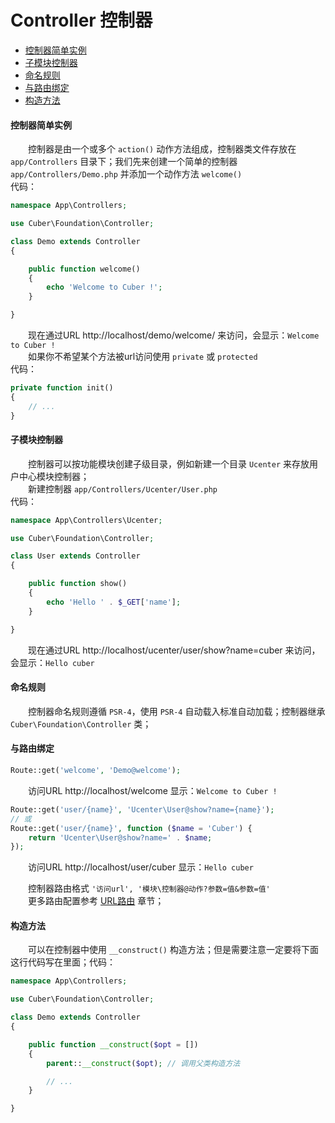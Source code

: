 # Controller 控制器

- [控制器简单实例](#example)
- [子模块控制器](#module)
- [命名规则](#namingrules)
- [与路由绑定](#bindroute)
- [构造方法](#construct)

#### <a name="example">控制器简单实例</a>

　　控制器是由一个或多个 `action()` 动作方法组成，控制器类文件存放在 `app/Controllers` 目录下；我们先来创建一个简单的控制器 `app/Controllers/Demo.php` 并添加一个动作方法 `welcome()`<br />代码：

```php
namespace App\Controllers;

use Cuber\Foundation\Controller;

class Demo extends Controller
{

    public function welcome()
    {
        echo 'Welcome to Cuber !';
    }

}
```

　　现在通过URL http://localhost/demo/welcome/ 来访问，会显示：`Welcome to Cuber !`<br />
　　如果你不希望某个方法被url访问使用 `private` 或 `protected` <br />代码：

```php
private function init()
{
    // ...
}
```


#### <a name="module">子模块控制器</a>

　　控制器可以按功能模块创建子级目录，例如新建一个目录 `Ucenter` 来存放用户中心模块控制器；<br />
　　新建控制器 `app/Controllers/Ucenter/User.php`<br />代码：

```php
namespace App\Controllers\Ucenter;

use Cuber\Foundation\Controller;

class User extends Controller
{

    public function show()
    {
        echo 'Hello ' . $_GET['name'];
    }

}
```

　　现在通过URL http://localhost/ucenter/user/show?name=cuber 来访问，会显示：`Hello cuber`<br />


#### <a name="namingrules">命名规则</a>

　　控制器命名规则遵循 `PSR-4`，使用 `PSR-4` 自动载入标准自动加载；控制器继承 `Cuber\Foundation\Controller` 类；<br />


#### <a name="bindroute">与路由绑定</a>

```php
Route::get('welcome', 'Demo@welcome');
```


　　访问URL http://localhost/welcome 显示：`Welcome to Cuber !`<br />


```php
Route::get('user/{name}', 'Ucenter\User@show?name={name}');
// 或
Route::get('user/{name}', function ($name = 'Cuber') {
    return 'Ucenter\User@show?name=' . $name;
});
```

　　访问URL http://localhost/user/cuber 显示：`Hello cuber`<br />

　　控制器路由格式 `'访问url', '模块\控制器@动作?参数=值&参数=值'`<br />
　　更多路由配置参考 [URL路由](https://github.com/gocuber/guide/blob/master/md/route.md) 章节；


#### <a name="construct">构造方法</a>


　　可以在控制器中使用 `__construct()` 构造方法；但是需要注意一定要将下面这行代码写在里面；代码：


```php
namespace App\Controllers;

use Cuber\Foundation\Controller;

class Demo extends Controller
{

    public function __construct($opt = [])
    {
        parent::__construct($opt); // 调用父类构造方法

        // ...
    }

}
```
